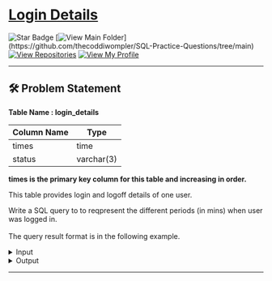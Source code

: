 # [Login Details](https://leetcode.com/problems/last-person-to-fit-in-the-bus/)
![Star Badge](https://img.shields.io/static/v1?label=%F0%9F%8C%9F&message=If%20Useful&style=style=flat&color=BC4E99)
[![View Main Folder](https://img.shields.io/badge/View-Main_Folder-971901?)](https://github.com/thecoddiwompler/SQL-Practice-Questions/tree/main)
[![View Repositories](https://img.shields.io/badge/View-My_Repositories-blue?logo=GitHub)](https://github.com/thecoddiwompler?tab=repositories)
[![View My Profile](https://img.shields.io/badge/View-My_Profile-green?logo=GitHub)](https://github.com/thecoddiwompler)

---

## 🛠️ Problem Statement

  <b>Table Name : login_details</b>

|  Column Name  |Type |
| ------------- | ------------- |
| times   | time     |
| status | varchar(3) |

<b>times is the primary key column for this table and increasing in order.</b>
<br/>

This table provides login and logoff details of one user. 
</br>

Write a SQL query to to reqpresent the different periods (in mins) when user was logged in.  
</br>
The query result format is in the following example. 

 <details>
<summary>
Input
</summary>
  
  <b>Table Name: login_details</b>

| times     | status |
|----------|--------|
| 10:00:00 | on     |
| 10:01:00 | on     |
| 10:02:00 | on     |
| 10:03:00 | off    |
| 10:04:00 | on     |
| 10:05:00 | on     |
| 10:06:00 | off    |
| 10:07:00 | off    |
| 10:08:00 | off    |
| 10:09:00 | on     |
| 10:10:00 | on     |
| 10:11:00 | on     |
| 10:12:00 | on     |
| 10:13:00 | off    |
| 10:14:00 | off    |
| 10:15:00 | on     |
| 10:16:00 | off    |
| 10:17:00 | off    |


</details>

<details>
<summary>
Output
</summary>

| log_on | log_off | duration
| ---- | ---- |  ---- |  
| 10:00:00   | 10:03:00 | 3 |
| 10:04:00   | 10:06:00 | 3 |
| 10:09:00   | 10:13:00 | 3 |
| 10:15:00   | 10:16:00 | 3 |


</details>

---

